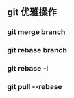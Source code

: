 ## git 优雅操作

### git merge branch

### git rebase branch

### git rebase -i 


### git pull --rebase


